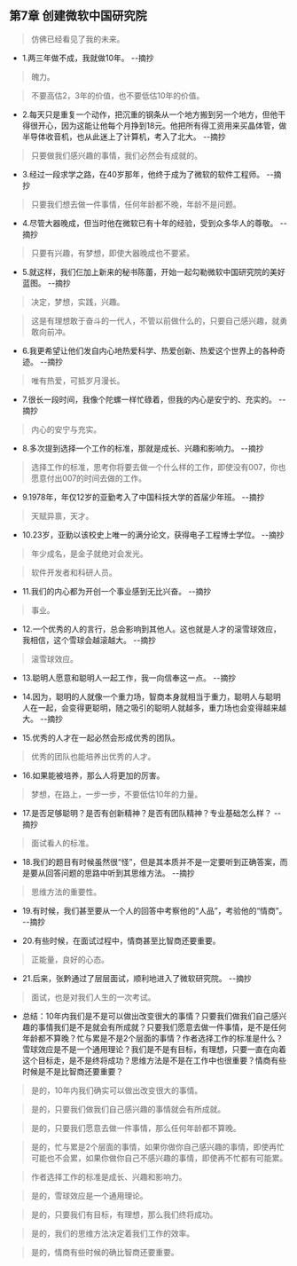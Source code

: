 ## 第7章 创建微软中国研究院

>仿佛已经看见了我的未来。

- 1.两三年做不成，我就做10年。 --摘抄

>魄力。

>不要高估2，3年的价值，也不要低估10年的价值。

- 2.每天只是重复一个动作，把沉重的钢条从一个地方搬到另一个地方，但他干得很开心，因为这能让他每个月挣到18元。他把所有得工资用来买晶体管，做半导体收音机，也从此迷上了计算机，考入了北大。 --摘抄

>只要做我们感兴趣的事情，我们必然会有成就的。

- 3.经过一段求学之路，在40岁那年，他终于成为了微软的软件工程师。 --摘抄

>只要我们想去做一件事情，任何年龄都不晚，年龄不是问题。

- 4.尽管大器晚成，但当时他在微软已有十年的经验，受到众多华人的尊敬。 --摘抄

>只要有兴趣，有梦想，即使大器晚成也不要紧。

- 5.就这样，我们仨加上新来的秘书陈蕾，开始一起勾勒微软中国研究院的美好蓝图。 --摘抄

>决定，梦想，实践，兴趣。

>这是有理想敢于奋斗的一代人，不管以前做什么的，只要自己感兴趣，就勇敢向前冲。

- 6.我更希望让他们发自内心地热爱科学、热爱创新、热爱这个世界上的各种奇迹。 --摘抄

>唯有热爱，可抵岁月漫长。

- 7.很长一段时间，我像个陀螺一样忙碌着，但我的内心是安宁的、充实的。 --摘抄

>内心的安宁与充实。

- 8.多次提到选择一个工作的标准，那就是成长、兴趣和影响力。 --摘抄

>选择工作的标准，思考你将要去做一个什么样的工作，即使没有007，你也愿意付出007的时间去做的工作。

- 9.1978年，年仅12岁的亚勤考入了中国科技大学的首届少年班。 --摘抄

>天赋异禀，天才。

- 10.23岁，亚勤以该校史上唯一的满分论文，获得电子工程博士学位。 --摘抄

>年少成名，是金子就绝对会发光。

>软件开发者和科研人员。

- 11.我们的内心都为开创一个事业感到无比兴奋。 --摘抄

>事业。

- 12.一个优秀的人的言行，总会影响到其他人。这也就是人才的滚雪球效应，我相信，这个雪球会越滚越大。 --摘抄

>滚雪球效应。

- 13.聪明人愿意和聪明人一起工作，我一向信奉这一点。 --摘抄

- 14.因为，聪明的人就像一个重力场，智商本身就相当于重力，聪明人与聪明人在一起，会变得更聪明，随之吸引的聪明人就越多，重力场也会变得越来越大。 --摘抄

- 15.优秀的人才在一起必然会形成优秀的团队。

>优秀的团队也能培养出优秀的人才。

- 16.如果能被培养，那么人将更加的厉害。

>梦想，在路上，一步一步，不要低估10年的力量。

- 17.是否足够聪明？是否有创新精神？是否有团队精神？专业基础怎么样？ --摘抄

>面试看人的标准。

- 18.我们的题目有时候虽然很“怪”，但是其本质并不是一定要听到正确答案，而是要从回答问题的思路中听到其思维方法。 --摘抄

>思维方法的重要性。

- 19.有时候，我们甚至要从一个人的回答中考察他的“人品”，考验他的“情商”。 --摘抄

- 20.有些时候，在面试过程中，情商甚至比智商还要重要。

>正能量，良好的心态。

- 21.后来，张黔通过了层层面试，顺利地进入了微软研究院。 --摘抄

>面试，也是对我们人生的一次考试。

- 总结：10年内我们是不是可以做出改变很大的事情？只要我们做我们自己感兴趣的事情我们是不是就会有所成就？只要我们愿意去做一件事情，是不是任何年龄都不算晚？忙与累是不是2个层面的事情？作者选择工作的标准是什么？雪球效应是不是一个通用理论？我们是不是有目标，有理想，只要一直在向着这个目标走，是不是终将成功？思维方法是不是在工作中也很重要？情商有些时候是不是比智商还要重要？

>是的，10年内我们确实可以做出改变很大的事情。

>是的，只要我们做我们自己感兴趣的事情就会有所成就。

>是的，只要我们愿意去做一件事情，那么任何年龄都不算晚。

>是的，忙与累是2个层面的事情，如果你做你自己感兴趣的事情，即使再忙可能也不会累，如果你做你自己不感兴趣的事情，即使再不忙都有可能累。

>作者选择工作的标准是成长、兴趣和影响力。

>是的，雪球效应是一个通用理论。

>是的，只要我们有目标，有理想，那么我们终将成功。

>是的，我们的思维方法决定着我们工作的效率。

>是的，情商有些时候的确比智商还要重要。
